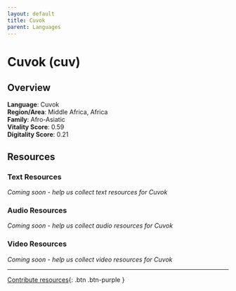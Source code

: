 ```yaml
---
layout: default
title: Cuvok
parent: Languages
---
```


# Cuvok (cuv)

## Overview

**Language**: Cuvok  
**Region/Area**: Middle Africa, Africa  
**Family**: Afro-Asiatic  
**Vitality Score**: 0.59  
**Digitality Score**: 0.21  

## Resources

### Text Resources
*Coming soon - help us collect text resources for Cuvok*

### Audio Resources
*Coming soon - help us collect audio resources for Cuvok*

### Video Resources
*Coming soon - help us collect video resources for Cuvok*

---

[Contribute resources](https://fairtrain.github.io/){: .btn .btn-purple }
